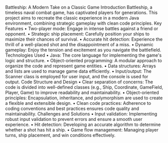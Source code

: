 Battleship: A Modern Take on a Classic Game
Introduction
Battleship, a timeless naval combat game, has captivated players for generations. This project aims to recreate the classic experience in a modern Java environment, combining strategic gameplay with clean code principles.
Key Features
•	Two-player mode: Engage in intense battles against a friend or opponent.
•	Strategic ship placement: Carefully position your ships to maximize their chances of survival.
•	Accurate hit detection: Experience the thrill of a well-placed shot and the disappointment of a miss.
•	Dynamic gameplay: Enjoy the tension and excitement as you navigate the battlefield.
Technologies Used
•	Java: The core language for implementing the game's logic and structure.
•	Object-oriented programming: A modular approach to organize the code and represent game entities.
•	Data structures: Arrays and lists are used to manage game data efficiently.
•	Input/output: The Scanner class is employed for user input, and the console is used for output.
Code Structure and Design
•	Clear separation of concerns: The code is divided into well-defined classes (e.g., Ship, Coordinate, GameField, Player, Game) to improve readability and maintainability.
•	Object-oriented principles: Encapsulation, inheritance, and polymorphism are used to create a flexible and extensible design.
•	Clean code practices: Adherence to coding conventions and best practices ensures code quality and maintainability.
Challenges and Solutions
•	Input validation: Implementing robust input validation to prevent errors and ensure a smooth user experience.
•	Hit detection: Developing an accurate algorithm to determine whether a shot has hit a ship.
•	Game flow management: Managing player turns, ship placement, and win conditions effectively.

